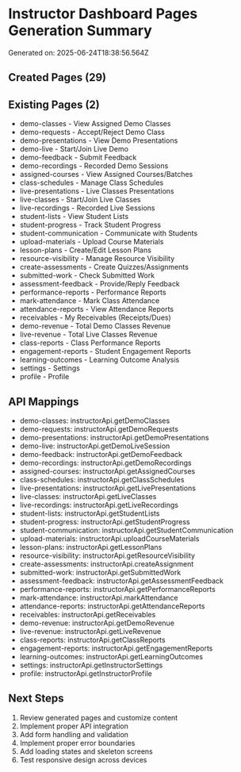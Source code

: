 # Instructor Dashboard Pages Generation Summary

Generated on: 2025-06-24T18:38:56.564Z

## Created Pages (29)


## Existing Pages (2)
- demo-classes - View Assigned Demo Classes
- demo-requests - Accept/Reject Demo Class
- demo-presentations - View Demo Presentations
- demo-live - Start/Join Live Demo
- demo-feedback - Submit Feedback
- demo-recordings - Recorded Demo Sessions
- assigned-courses - View Assigned Courses/Batches
- class-schedules - Manage Class Schedules
- live-presentations - Live Classes Presentations
- live-classes - Start/Join Live Classes
- live-recordings - Recorded Live Sessions
- student-lists - View Student Lists
- student-progress - Track Student Progress
- student-communication - Communicate with Students
- upload-materials - Upload Course Materials
- lesson-plans - Create/Edit Lesson Plans
- resource-visibility - Manage Resource Visibility
- create-assessments - Create Quizzes/Assignments
- submitted-work - Check Submitted Work
- assessment-feedback - Provide/Reply Feedback
- performance-reports - Performance Reports
- mark-attendance - Mark Class Attendance
- attendance-reports - View Attendance Reports
- receivables - My Receivables (Receipts/Dues)
- demo-revenue - Total Demo Classes Revenue
- live-revenue - Total Live Classes Revenue
- class-reports - Class Performance Reports
- engagement-reports - Student Engagement Reports
- learning-outcomes - Learning Outcome Analysis
- settings - Settings
- profile - Profile

## API Mappings
- demo-classes: instructorApi.getDemoClasses
- demo-requests: instructorApi.getDemoRequests
- demo-presentations: instructorApi.getDemoPresentations
- demo-live: instructorApi.getDemoLiveSession
- demo-feedback: instructorApi.getDemoFeedback
- demo-recordings: instructorApi.getDemoRecordings
- assigned-courses: instructorApi.getAssignedCourses
- class-schedules: instructorApi.getClassSchedules
- live-presentations: instructorApi.getLivePresentations
- live-classes: instructorApi.getLiveClasses
- live-recordings: instructorApi.getLiveRecordings
- student-lists: instructorApi.getStudentLists
- student-progress: instructorApi.getStudentProgress
- student-communication: instructorApi.getStudentCommunication
- upload-materials: instructorApi.uploadCourseMaterials
- lesson-plans: instructorApi.getLessonPlans
- resource-visibility: instructorApi.getResourceVisibility
- create-assessments: instructorApi.createAssignment
- submitted-work: instructorApi.getSubmittedWork
- assessment-feedback: instructorApi.getAssessmentFeedback
- performance-reports: instructorApi.getPerformanceReports
- mark-attendance: instructorApi.markAttendance
- attendance-reports: instructorApi.getAttendanceReports
- receivables: instructorApi.getReceivables
- demo-revenue: instructorApi.getDemoRevenue
- live-revenue: instructorApi.getLiveRevenue
- class-reports: instructorApi.getClassReports
- engagement-reports: instructorApi.getEngagementReports
- learning-outcomes: instructorApi.getLearningOutcomes
- settings: instructorApi.getInstructorSettings
- profile: instructorApi.getInstructorProfile

## Next Steps
1. Review generated pages and customize content
2. Implement proper API integration
3. Add form handling and validation
4. Implement proper error boundaries
5. Add loading states and skeleton screens
6. Test responsive design across devices
